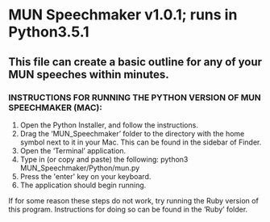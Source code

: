 # MUN Speechmaker v1.0.1; runs in Python3.5.1

## This file can create a basic outline for any of your MUN speeches within minutes.

### INSTRUCTIONS FOR RUNNING THE PYTHON VERSION OF MUN SPEECHMAKER (MAC):

1. Open the Python Installer, and follow the instructions.
2. Drag the ‘MUN_Speechmaker’ folder to the directory with the home symbol next to it in your Mac. This can be found in the sidebar of Finder.
3. Open the ‘Terminal’ application.
4. Type in (or copy and paste) the following: python3 MUN_Speechmaker/Python/mun.py
5. Press the 'enter' key on your keyboard.
6. The application should begin running.

If for some reason these steps do not work, try running the Ruby version of this program. Instructions for doing so can be found in the ‘Ruby’ folder. 
